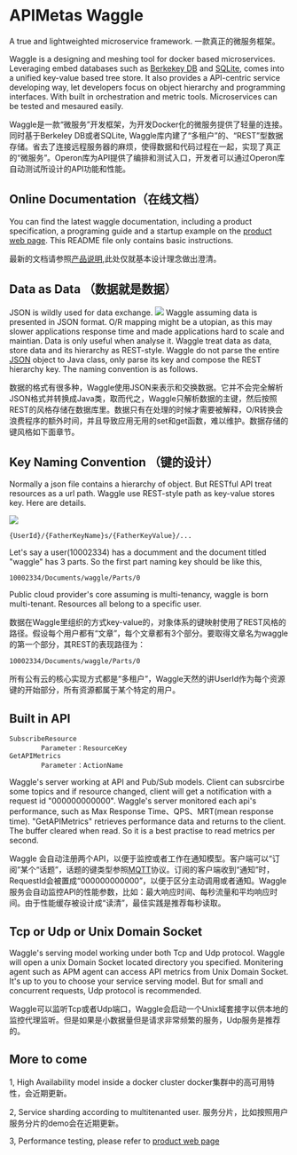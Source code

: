 # APIMetas Waggle
A true and lightweighted microservice framework. 一款真正的微服务框架。

Waggle is a designing and meshing tool for docker based microservices. Leveraging embed databases such as [Berkekey DB](https://en.wikipedia.org/wiki/Berkeley_DB) and [SQLite](https://www.sqlite.org/index.html), comes into a unified key-value based tree store. It also provides a API-centric service developing way, let developers focus on object hierarchy and programming interfaces. With built in orchestration and metric tools. Microservices can be tested and mesaured easily. 

Waggle是一款“微服务”开发框架，为开发Docker化的微服务提供了轻量的连接。同时基于Berkeley DB或者SQLite, Waggle库内建了“多租户”的、“REST”型数据存储。省去了连接远程服务器的麻烦，使得数据和代码过程在一起，实现了真正的“微服务”。Operon库为API提供了编排和测试入口，开发者可以通过Operon库自动测试所设计的API功能和性能。

## Online Documentation（在线文档）

You can find the latest waggle documentation, including a product specification, a programing guide and a startup example on the [product web page](https://www.apimetas.com/docs/waggle.html). This README file only contains basic instructions.

最新的文档请参照[产品说明](https://www.apimetas.com/docs/waggle.html),此处仅就基本设计理念做出澄清。

## Data as Data （数据就是数据）
JSON is wildly used for data exchange. 
![](https://apimetas-1255930917.cos.ap-beijing.myqcloud.com/json.png)
Waggle assuming data is presented in JSON format. O/R mapping might be a utopian, as this may slower applications response time and made applications hard to scale and maintian. Data is only useful when analyse it. Waggle treat data as data, store data and its hierarchy as REST-style. Waggle do not parse the entire [JSON](https://www.json.org) object to Java class, only parse its key and compose the REST hierarchy key. The naming convention is as follows.

数据的格式有很多种，Waggle使用JSON来表示和交换数据。它并不会完全解析JSON格式并转换成Java类，取而代之，Waggle只解析数据的主键，然后按照REST的风格存储在数据库里。数据只有在处理的时候才需要被解释，O/R转换会浪费程序的额外时间，并且导致应用无用的set和get函数，难以维护。数据存储的键风格如下面章节。

## Key Naming Convention （键的设计）
Normally a json file contains a hierarchy of object. But RESTful API treat resources as a url path. Waggle use REST-style path as key-value stores key. Here are details.

![](https://apimetas-1255930917.cos.ap-beijing.myqcloud.com/rest.png)

    {UserId}/{FatherKeyName}s/{FatherKeyValue}/...

Let's say a user(10002334) has a documment and the document titled "waggle" has 3 parts. So the first part naming key should be like this,

    10002334/Documents/waggle/Parts/0

Public cloud provider's core assuming is multi-tenancy, waggle is born multi-tenant. Resources all belong to a specific user.

数据在Waggle里组织的方式key-value的，对象体系的键映射使用了REST风格的路径。假设每个用户都有“文章”，每个文章都有3个部分。要取得文章名为waggle的第一个部分，其REST的表现路径为：

    10002334/Documents/waggle/Parts/0

所有公有云的核心实现方式都是“多租户”，Waggle天然的讲UserId作为每个资源键的开始部分，所有资源都属于某个特定的用户。

## Built in API

    SubscribeResource
    		Parameter：ResourceKey 
    GetAPIMetrics
    		Parameter：ActionName

Waggle's server working at API and Pub/Sub models. Client can subsrcirbe some topics and if resource changed, client will get a notification with a request id "000000000000". 
Waggle's server monitored each api's performance, such as Max Response Time、QPS、MRT(mean response time). "GetAPIMetrics" retrieves performance data and returns to the client. The buffer cleared when read. So it is a best practise to read metrics per second.

Waggle 会自动注册两个API，以便于监控或者工作在通知模型。客户端可以“订阅”某个“话题”，话题的键类型参照[MQTT](http://mqtt.org/)协议。订阅的客户端收到“通知”时，RequestId会被置成“000000000000”，以便于区分主动调用或者通知。Waggle服务会自动监控API的性能参数，比如：最大响应时间、每秒流量和平均响应时间。由于性能缓存被设计成“读清”，最佳实践是推荐每秒读取。


## Tcp or Udp or Unix Domain Socket
Waggle's serving model working under both Tcp and Udp protocol. Waggle will open a unix Domain Socket located directory you specified. Monitering agent such as APM agent can access API metrics from Unix Domain Socket. It's up to you to choose your service serving model. But for small and concurrent requests, Udp protocol is recommended.

Waggle可以监听Tcp或者Udp端口，Waggle会启动一个Unix域套接字以供本地的监控代理监听。但是如果是小数据量但是请求非常频繁的服务，Udp服务是推荐的。

## More to come

1, High Availability model inside a docker cluster
docker集群中的高可用特性，会近期更新。

2, Service sharding according to multitenanted user.
服务分片，比如按照用户服务分片的demo会在近期更新。

3, Performance testing, please refer to [product web page](https://www.apimetas.com/docs/waggle.html)

